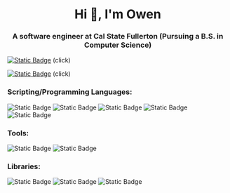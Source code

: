 <h1 align="center">Hi 👋, I'm Owen</h1>
<h3 align="center">A software engineer at Cal State Fullerton (Pursuing a B.S. in Computer Science)</h3>

[![Static Badge](https://img.shields.io/badge/LinkedIn-%230A66C2?style=for-the-badge&logo=LinkedIn&labelColor=black)](https://www.linkedin.com/in/owen-r/) (click)

[![Static Badge](https://img.shields.io/badge/Resume-%23018EF5?style=for-the-badge&logo=ReadMe&labelColor=black)](https://github.com/owen-rote/resume/blob/main/resume.pdf) (click)



<h3 align="left">Scripting/Programming Languages:</h3>

![Static Badge](https://img.shields.io/badge/Python-3776AB?style=for-the-badge&logo=python&labelColor=black)
![Static Badge](https://img.shields.io/badge/C-00599C?style=for-the-badge&logo=C&labelColor=black)
![Static Badge](https://img.shields.io/badge/C%2B%2B-00599C?style=for-the-badge&logo=C%2B%2B&labelColor=black)
![Static Badge](https://img.shields.io/badge/R-%23276DC3?style=for-the-badge&logo=R&labelColor=black)
![Static Badge](https://img.shields.io/badge/Bash-%234EAA25?style=for-the-badge&logo=GNU%20Bash&labelColor=black)

<h3 align="left">Tools:</h3>

![Static Badge](https://img.shields.io/badge/Jupyter-F37626?style=for-the-badge&logo=Jupyter&labelColor=black)
![Static Badge](https://img.shields.io/badge/Linux-%23FCC624?style=for-the-badge&logo=Linux&labelColor=black)
<h3 align="left">Libraries:</h3>

![Static Badge](https://img.shields.io/badge/TensorFlow-%23FF6F00?style=for-the-badge&logo=TensorFlow&labelColor=black)
![Static Badge](https://img.shields.io/badge/Keras-D00000?style=for-the-badge&logo=keras&labelColor=black)
![Static Badge](https://img.shields.io/badge/NumPy-013243?style=for-the-badge&logo=numpy&labelColor=black)


